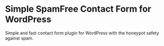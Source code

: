 # Simple SpamFree Contact Form for WordPress
Simple and fast contact form plugin for WordPress with the honeypot safety against spam.
